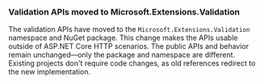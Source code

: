 ### Validation APIs moved to Microsoft.Extensions.Validation

The validation APIs have moved to the `Microsoft.Extensions.Validation` namespace and NuGet package. This change makes the APIs usable outside of ASP.NET Core HTTP scenarios. The public APIs and behavior remain unchanged&mdash;only the package and namespace are different. Existing projects don't require code changes, as old references redirect to the new implementation.

